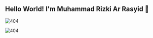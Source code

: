 ## Hello World! I'm Muhammad Rizki Ar Rasyid 👋

![404](https://media1.giphy.com/media/v1.Y2lkPTc5MGI3NjExa21hZmthZjN2OWs2ZWphcm8xNXplc215YjZjdjFxa2ZoenYxMmhjNSZlcD12MV9pbnRlcm5hbF9naWZfYnlfaWQmY3Q9Zw/YQitE4YNQNahy/giphy.gif)

<!--
**C1C4D40/C1C4D40** is a ✨ _special_ ✨ repository because its `README.md` (this file) appears on your GitHub profile.

Here are some ideas to get you started:

- 🔭 I’m currently working on ...
- 🌱 I’m currently learning ...
- 👯 I’m looking to collaborate on ...
- 🤔 I’m looking for help with ...
- 💬 Ask me about ...
- 📫 How to reach me: ...
- 😄 Pronouns: ...
- ⚡ Fun fact: ...
-->


![404](/im)

